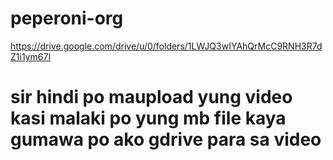 # peperoni-org
https://drive.google.com/drive/u/0/folders/1LWJQ3wIYAhQrMcC9RNH3R7dZ1i1ym67I
# sir hindi po maupload yung video kasi malaki po yung mb file kaya gumawa po ako gdrive para sa video
